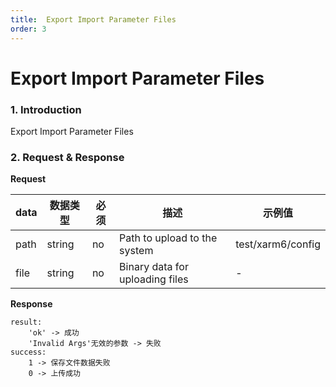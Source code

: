 ```yaml
---
title:  Export Import Parameter Files
order: 3
---
```

# Export Import Parameter Files
### 1. Introduction

Export Import Parameter Files

### 2. Request & Response
**Request**

| **data** | **数据类型** | **必须** | **描述**                               | **示例值**        |
| -------- | ------------ |--------| ------------------------------------ | ----------------- |
| path     | string       | no     | Path to upload to the system | test/xarm6/config |
| file     | string       | no     | Binary data for uploading files         | -                 |

**Response** 

```
result:
    'ok' -> 成功
    'Invalid Args'无效的参数 -> 失败
success:
    1 -> 保存文件数据失败
    0 -> 上传成功
```